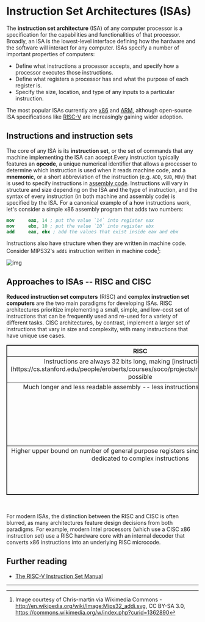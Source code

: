 <link rel="stylesheet" href="https://cdnjs.cloudflare.com/ajax/libs/prism-themes/1.9.0/prism-a11y-dark.min.css" integrity="sha512-bd1K4DEquIavX49RSZHIE0Ye6RFOVlGLhtGow9KDbLYqOd/ufhshkP0GoJoVR1jqj7FmOffvVIKuq1tcXlN9ZA==" crossorigin="anonymous" referrerpolicy="no-referrer" />

<head>
<style>
table {
  border: 1px solid;
}
th, td {
  border: 1px solid;
  vertical-align: top;
}
</style>
</head>

# Instruction Set Architectures (ISAs)

The **instruction set architecture** (ISA) of any computer processor is a specification for the capabilities and functionalities of that processor. Broadly, an ISA is the lowest-level interface defining how the hardware and the software will interact for any computer. ISAs specify a number of important properties of computers:

- Define what instructions a processor accepts, and specify how a processor executes those instructions.
- Define what registers a processor has and what the purpose of each register is.
- Specify the size, location, and type of any inputs to a particular instruction.

The most popular ISAs currently are [x86](https://docs.microsoft.com/en-us/windows-hardware/drivers/debugger/x86-architecture) and [ARM](https://en.wikipedia.org/wiki/ARM_architecture_family), although open-source ISA specifications like [RISC-V](https://en.wikipedia.org/wiki/RISC-V) are increasingly gaining wider adoption.

## Instructions and instruction sets

The core of any ISA is its **instruction set**, or the set of commands that any machine implementing the ISA can accept.Every instruction typically features an **opcode**, a unique numerical identifier that allows a processer to determine which instruction is used when it reads machine code, and a **mnemonic**, or a short abbreviation of the instruction (e.g. `ADD`, `SUB`, `MOV`) that is used to specify instructions in [assembly code](../assembly). Instructions will vary in structure and size depending on the ISA and the type of instruction, and the syntax of every instruction (in both machine and assembly code) is specified by the ISA. For a canonical example of a how instructions work, let's consider a simple x86 assembly program that adds two numbers:

```nasm
mov     eax, 14 ; put the value `14` into register eax
mov     ebx, 10 ; put the value `10` into register ebx
add     eax, ebx ; add the values that exist inside eax and ebx
```

Instructions also have structure when they are written in machine code. Consider MIPS32's `addi` instruction written in machine code[^1]:

![img](../static/isa/mips32instruction.png)

## Approaches to ISAs -- RISC and CISC

**Reduced instruction set computers** (RISC) and **complex instruction set computers** are the two main paradigms for developing ISAs. RISC architectures prioritize implementing a small, simple, and low-cost set of instructions that can be frequently used and re-used for a variety of different tasks. CISC architectures, by contrast, implement a larger set of instructions that vary in size and complexity, with many instructions that have unique use cases.

<table style="text-align:center">
  <tr><th>RISC</th><th>CISC</th></tr>
  <tr><td>Instructions are always 32 bits long, making [instruction pipelining](https://cs.stanford.edu/people/eroberts/courses/soco/projects/risc/pipelining/index.html) possible</td><td>Instructions are variable length</td></tr>
  <tr><td>Much longer and less readable assembly -- less instructions increases code size</td><td>Large set of instructions leads to smaller and less complicated assembly code</td></tr>
  <tr><td>Higher upper bound on number of general purpose registers since less hardware space is dedicated to complex instructions</td><td>Lower upper bound on general-purpose registers</td></tr>
</table>

<br>

For modern ISAs, the distinction between the RISC and CISC is often blurred, as many architectures feature design decisions from both paradigms. For example, modern Intel processors (which use a CISC x86 instruction set) use a RISC hardware core with an internal decoder that converts x86 instructions into an underlying RISC microcode.

## Further reading

- [The RISC-V Instruction Set Manual](https://riscv.org/wp-content/uploads/2017/05/riscv-spec-v2.2.pdf)

<hr format="solid">

[^1]: Image courtesy of Chris-martin via Wikimedia Commons - http://en.wikipedia.org/wiki/Image:Mips32_addi.svg, CC BY-SA 3.0, https://commons.wikimedia.org/w/index.php?curid=1362890
